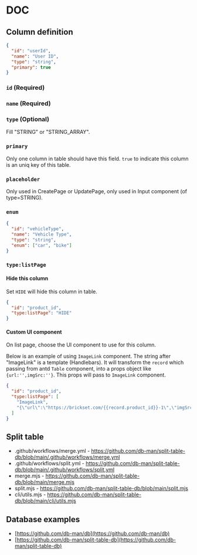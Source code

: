 # DOC

## Column definition

```json
{
  "id": "userId",
  "name": "User ID",
  "type": "string",
  "primary": true
}
```

### `id` (Required)
### `name` (Required)
### `type` (Optional)

Fill "STRING" or "STRING_ARRAY".

### `primary`

Only one column in table should have this field.
`true` to indicate this column is an uniq key of this table.

### `placeholder`

Only used in CreatePage or UpdatePage, only used in Input component (of type=STRING).

### `enum`

```json
{
  "id": "vehicleType",
  "name": "Vehicle Type",
  "type": "string",
  "enum": ["car", "bike"]
}
```

### `type:listPage`

#### Hide this column

Set `HIDE` will hide this column in table.

```json
{
  "id": "product_id",
  "type:listPage": "HIDE"
}
```

#### Custom UI component

On list page, choose the UI component to use for this column.

Below is an example of using `ImageLink` component. The string after "ImageLink" is a template (Handlebars).
It will transform the `record` which passing from antd `Table` component, into a props object like `{url:'',imgSrc:''}`.
This props will pass to `ImageLink` component.

```json
{
  "id": "product_id",
  "type:listPage": [
    "ImageLink",
    "{\"url\":\"https://brickset.com/{{record.product_id}}-1\",\"imgSrc\":\"https://img.brickset.com/{{record.product_id}}-1.jpg\"}"
  ]
}
```

## Split table

* .github/workflows/merge.yml - https://github.com/db-man/split-table-db/blob/main/.github/workflows/merge.yml
* .github/workflows/split.yml - https://github.com/db-man/split-table-db/blob/main/.github/workflows/split.yml
* merge.mjs - https://github.com/db-man/split-table-db/blob/main/merge.mjs
* split.mjs - https://github.com/db-man/split-table-db/blob/main/split.mjs
* cli/utils.mjs - https://github.com/db-man/split-table-db/blob/main/cli/utils.mjs

## Database examples

* [https://github.com/db-man/db](https://github.com/db-man/db)
* [https://github.com/db-man/split-table-db](https://github.com/db-man/split-table-db)